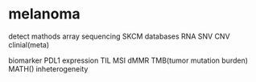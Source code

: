 # melanoma
detect mathods
  array
  sequencing
SKCM databases
  RNA
  SNV
  CNV
  clinial(meta)
  

biomarker
  PDL1 expression
  TIL
  MSI
  dMMR
  TMB(tumor mutation burden)
  MATH()
  inheterogeneity
